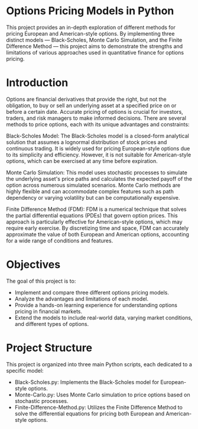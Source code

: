 # Options Pricing Models in Python
This project provides an in-depth exploration of different methods for pricing European and American-style options. By implementing three distinct models — Black-Scholes, Monte Carlo Simulation, and the Finite Difference Method — this project aims to demonstrate the strengths and limitations of various approaches used in quantitative finance for options pricing.

# Introduction
Options are financial derivatives that provide the right, but not the obligation, to buy or sell an underlying asset at a specified price on or before a certain date. Accurate pricing of options is crucial for investors, traders, and risk managers to make informed decisions. There are several methods to price options, each with its unique advantages and constraints:

Black-Scholes Model: The Black-Scholes model is a closed-form analytical solution that assumes a lognormal distribution of stock prices and continuous trading. It is widely used for pricing European-style options due to its simplicity and efficiency. However, it is not suitable for American-style options, which can be exercised at any time before expiration.

Monte Carlo Simulation: This model uses stochastic processes to simulate the underlying asset's price paths and calculates the expected payoff of the option across numerous simulated scenarios. Monte Carlo methods are highly flexible and can accommodate complex features such as path dependency or varying volatility but can be computationally expensive.

Finite Difference Method (FDM): FDM is a numerical technique that solves the partial differential equations (PDEs) that govern option prices. This approach is particularly effective for American-style options, which may require early exercise. By discretizing time and space, FDM can accurately approximate the value of both European and American options, accounting for a wide range of conditions and features.

# Objectives
The goal of this project is to:

- Implement and compare three different options pricing models.
- Analyze the advantages and limitations of each model.
- Provide a hands-on learning experience for understanding options pricing in financial markets.
- Extend the models to include real-world data, varying market conditions, and different types of options.

# Project Structure
This project is organized into three main Python scripts, each dedicated to a specific model:

- Black-Scholes.py: Implements the Black-Scholes model for European-style options.
- Monte-Carlo.py: Uses Monte Carlo simulation to price options based on stochastic processes.
- Finite-Difference-Method.py: Utilizes the Finite Difference Method to solve the differential equations for pricing both European and American-style options.
